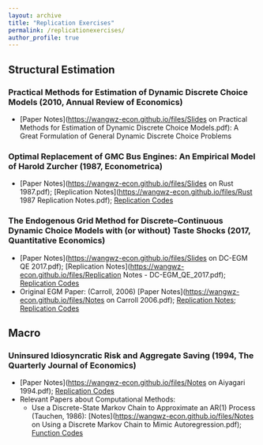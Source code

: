 ```yaml
---
layout: archive
title: "Replication Exercises"
permalink: /replicationexercises/
author_profile: true
---
```


## Structural Estimation


### Practical Methods for Estimation of Dynamic Discrete Choice Models (2010, Annual Review of Economics)

- [Paper Notes](https://wangwz-econ.github.io/files/Slides on Practical Methods for Estimation of Dynamic Discrete Choice Models.pdf): A Great Formulation of General Dynamic Discrete Choice Problems
<!--- 
- Summary: If the choice set contains certain terminal or renewal decisions, to estimate the parameters, it is useful to express the conditional value function as a function of conditional choice probabilities, which can be nonparametrically estimated in the data. 
--->

### Optimal Replacement of GMC Bus Engines: An Empirical Model of Harold Zurcher (1987, Econometrica)

- [Paper Notes](https://wangwz-econ.github.io/files/Slides on Rust 1987.pdf); [Replication Notes](https://wangwz-econ.github.io/files/Rust 1987 Replication Notes.pdf); [Replication Codes](https://github.com/wangwz-econ/Rust-1987)
<!---  
- Summary: Nested fixed point algorithm requires us to first obtain the ex ante value function by solving a contraction mapping and form the log-likelihood function, taken the parameters as known, and then maximize the log-likelihood by going through all possible parameter values. 
- --->


### The Endogenous Grid Method for Discrete-Continuous Dynamic Choice Models with (or without) Taste Shocks (2017, Quantitative Economics)

- [Paper Notes](https://wangwz-econ.github.io/files/Slides on DC-EGM QE 2017.pdf); [Replication Notes](https://wangwz-econ.github.io/files/Replication Notes - DC-EGM_QE_2017.pdf);  [Replication Codes](https://github.com/wangwz-econ/DCEGM-2017QE) 
- Original EGM Paper: (Carroll, 2006) [Paper Notes](https://wangwz-econ.github.io/files/Notes on Carroll 2006.pdf); [Replication Notes](https://github.com/wangwz-econ/EGM-2006EL/blob/main/matlab-codes/Replication%20Notes.pdf); [Replication Codes](https://github.com/wangwz-econ/EGM-2006EL)

## Macro

### Uninsured Idiosyncratic Risk and Aggregate Saving (1994, The Quarterly Journal of Economics)

- [Paper Notes](https://wangwz-econ.github.io/files/Notes on Aiyagari 1994.pdf); [Replication Codes](https://github.com/wangwz-econ/Aiyagari-1994)
- Relevant Papers about Computational Methods:
  - Use a Discrete-State Markov Chain to Approximate an AR(1) Process (Tauchen, 1986): [Notes](https://wangwz-econ.github.io/files/Notes on Using a Discrete Markov Chain to Mimic Autoregression.pdf); [Function Codes](https://github.com/wangwz-econ/Aiyagari-1994/blob/main/matlab-codes/fun_Tauchen.m)
  








